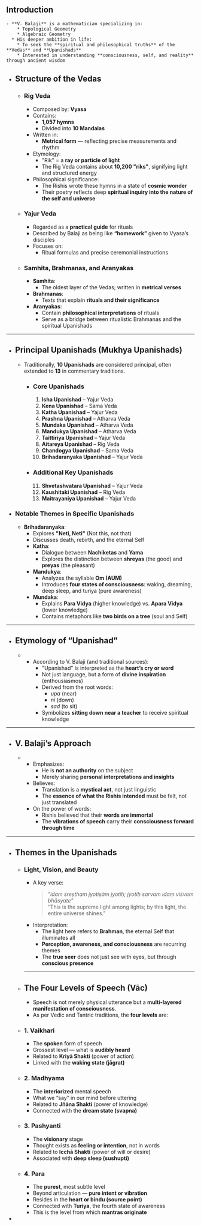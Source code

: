 ## Introduction
	- **V. Balaji** is a mathematician specializing in:
	    * Topological Geometry  
	    * Algebraic Geometry  
	  * His deeper ambition in life:
	    * To seek the **spiritual and philosophical truths** of the **Vedas** and **Upanishads**
	    * Interested in understanding **consciousness, self, and reality** through ancient wisdom
- ## Structure of the Vedas
	- ### Rig Veda
	  * Composed by: **Vyasa**
	  * Contains:
	    * **1,057 hymns**  
	    * Divided into **10 Mandalas**  
	  * Written in:
	    * **Metrical form** — reflecting precise measurements and rhythm
	  * Etymology:
	    * "Rik" = a **ray or particle of light**
	    * The Rig Veda contains about **10,200 "riks"**, signifying light and structured energy
	  * Philosophical significance:
	    * The Rishis wrote these hymns in a state of **cosmic wonder**
	    * Their poetry reflects deep **spiritual inquiry into the nature of the self and universe**
	- ### Yajur Veda
	  * Regarded as a **practical guide** for rituals
	  * Described by Balaji as being like **“homework”** given to Vyasa’s disciples
	  * Focuses on:
	    * Ritual formulas and precise ceremonial instructions
	- ### Samhita, Brahmanas, and Aranyakas
	  * **Samhita**:
	    * The oldest layer of the Vedas; written in **metrical verses**
	  * **Brahmanas**:
	    * Texts that explain **rituals and their significance**
	  * **Aranyakas**:
	    * Contain **philosophical interpretations** of rituals
	    * Serve as a bridge between ritualistic Brahmanas and the spiritual Upanishads
- ---
- ## Principal Upanishads (Mukhya Upanishads)
  
  * Traditionally, **10 Upanishads** are considered principal, often extended to **13** in commentary traditions.
	- ### Core Upanishads
	  1. **Isha Upanishad** – Yajur Veda  
	  2. **Kena Upanishad** – Sama Veda  
	  3. **Katha Upanishad** – Yajur Veda  
	  4. **Prashna Upanishad** – Atharva Veda  
	  5. **Mundaka Upanishad** – Atharva Veda  
	  6. **Mandukya Upanishad** – Atharva Veda  
	  7. **Taittiriya Upanishad** – Yajur Veda  
	  8. **Aitareya Upanishad** – Rig Veda  
	  9. **Chandogya Upanishad** – Sama Veda  
	  10. **Brihadaranyaka Upanishad** – Yajur Veda
	- ### Additional Key Upanishads
	  11. **Shvetashvatara Upanishad** – Yajur Veda  
	  12. **Kaushitaki Upanishad** – Rig Veda  
	  13. **Maitrayaniya Upanishad** – Yajur Veda
- ### Notable Themes in Specific Upanishads
	- **Brihadaranyaka**:
	    * Explores **"Neti, Neti"** (Not this, not that)
	    * Discusses death, rebirth, and the eternal Self  
	  * **Katha**:
	    * Dialogue between **Nachiketas** and **Yama**
	    * Explores the distinction between **shreyas** (the good) and **preyas** (the pleasant)  
	  * **Mandukya**:
	    * Analyzes the syllable **Om (AUM)**
	    * Introduces **four states of consciousness**: waking, dreaming, deep sleep, and turiya (pure awareness)  
	  * **Mundaka**:
	    * Explains **Para Vidya** (higher knowledge) vs. **Apara Vidya** (lower knowledge)  
	    * Contains metaphors like **two birds on a tree** (soul and Self)
- ---
- ## Etymology of “Upanishad”
	- * According to V. Balaji (and traditional sources):
	    * "Upanishad" is interpreted as the **heart’s cry or word**
	    * Not just language, but a form of **divine inspiration** (enthousiasmos)
	    * Derived from the root words:
	        * *upa* (near)
	        * *ni* (down)
	        * *sad* (to sit)  
	    * Symbolizes **sitting down near a teacher** to receive spiritual knowledge
- ---
- ## V. Balaji’s Approach
	- * Emphasizes:
	    * He is **not an authority** on the subject
	    * Merely sharing **personal interpretations and insights**
	  * Believes:
	    * Translation is a **mystical act**, not just linguistic
	    * The **essence of what the Rishis intended** must be felt, not just translated
	  * On the power of words:
	    * Rishis believed that their **words are immortal**
	    * The **vibrations of speech** carry their **consciousness forward through time**
- ---
- ## Themes in the Upanishads
	- ### Light, Vision, and Beauty
	  * A key verse:
	    > *"idam śreṣṭham jyotiṣām jyotiḥ; jyotiḥ sarvam idaṃ viśvam bhāsyate"*  
	    > “This is the supreme light among lights; by this light, the entire universe shines.”
	  * Interpretation:
	    * The light here refers to **Brahman**, the eternal Self that illuminates all
	    * **Perception, awareness, and consciousness** are recurring themes
	    * The **true seer** does not just see with eyes, but through **conscious presence**
	  
	  ---
	- ## The Four Levels of Speech (Vāc)
	  
	  * Speech is not merely physical utterance but a **multi-layered manifestation of consciousness**.
	  * As per Vedic and Tantric traditions, the **four levels** are:
	- ### 1. **Vaikhari**
	  * The **spoken** form of speech  
	  * Grossest level — what is **audibly heard**  
	  * Related to **Kriyā Shakti** (power of action)  
	  * Linked with the **waking state (jāgrat)**
	- ### 2. **Madhyama**
	  * The **interiorized** mental speech  
	  * What we “say” in our mind before uttering  
	  * Related to **Jñāna Shakti** (power of knowledge)  
	  * Connected with the **dream state (svapna)**
	- ### 3. **Pashyanti**
	  * The **visionary** stage  
	  * Thought exists as **feeling or intention**, not in words  
	  * Related to **Icchā Shakti** (power of will or desire)  
	  * Associated with **deep sleep (sushupti)**
	- ### 4. **Para**
	  * The **purest**, most subtle level  
	  * Beyond articulation — **pure intent or vibration**  
	  * Resides in the **heart or bindu (source point)**  
	  * Connected with **Turiya**, the fourth state of awareness  
	  * This is the level from which **mantras originate**
-